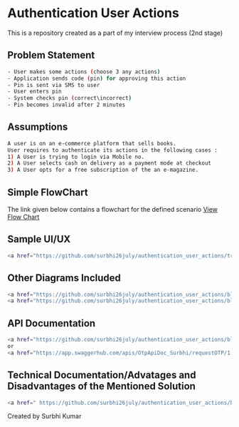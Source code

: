 # Authentication User Actions

This is a repository created as a part of my interview process (2nd stage)

## Problem Statement



```bash
- User makes some actions (choose 3 any actions)
- Application sends code (pin) for approving this action
- Pin is sent via SMS to user
- User enters pin
- System checks pin (correct\incorrect)
- Pin becomes invalid after 2 minutes 
```

## Assumptions



```bash
A user is on an e-commerce platform that sells books. 
User requires to authenticate its actions in the following cases :
1) A User is trying to login via Mobile no.
2) A User selects cash on delivery as a payment mode at checkout
3) A User opts for a free subscription of the an e-magazine.
```



## Simple FlowChart
The link given below contains a flowchart for the defined scenario
<a href="https://github.com/surbhi26july/authentication_user_actions/blob/master/FlowChart.pdf">View Flow Chart</a>


## Sample UI/UX

```bash
<a href="https://github.com/surbhi26july/authentication_user_actions/tree/master/UI">View UI/UX Diagrams</a>

```

## Other Diagrams Included
```bash
<a href="https://github.com/surbhi26july/authentication_user_actions/blob/master/MicroserviceArch.pdf">Microservice Architecture Diagram</a>
<a href="https://github.com/surbhi26july/authentication_user_actions/blob/master/databaseDiagram.JPG">Database Diagram</a>
```
## API Documentation
```bash
<a href="https://github.com/surbhi26july/authentication_user_actions/blob/master/apiDoc.html">API documentation file apiDoc.html</a>
or 
<a href="https://app.swaggerhub.com/apis/OtpApiDoc_Surbhi/requestOTP/1.0.0">API documentation Swagger Link</a>
```
## Technical Documentation/Advatages and Disadvantages of the Mentioned Solution
```bash
<a href=" https://github.com/surbhi26july/authentication_user_actions/blob/master/AUTHENTICATION%20OF%20USER%20ACTIONS%20TECHNICAL%20DOC.docx">Technical Doc</a>

```

Created by Surbhi Kumar
